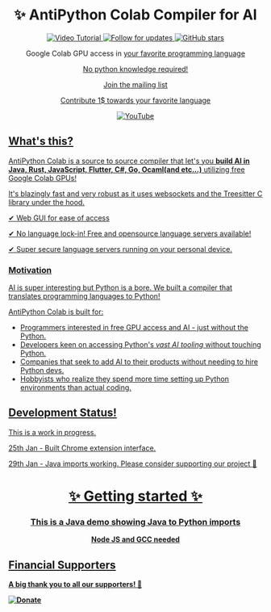 <div align="center">
<h1>✨ AntiPython Colab Compiler for AI</h1>
<a href="https://hub.docker.com/r/caprover/caprover/" target="_blank" title="Video Tutorial">
<img src="https://img.shields.io/badge/Video-Tutorial-blue" alt="Video Tutorial"/>
</a>
<a href="https://twitter.com/murage_kibicho" target="_blank" title="Follow for updates">
<img src="https://img.shields.io/twitter/follow/murage_kibicho" alt="Follow for updates"/>
</a>
<a href="https://github.com/Fileforma/AntiPython-AI-Club/" target="_blank" title="GitHub stars">
<img src="https://img.shields.io/github/stars/Fileforma" alt="GitHub stars"/>
</a>

Google Colab GPU access in <u>your favorite programming language <u>

No python knowledge required!

Join the [mailing list](https://antipythonai.substack.com/)

Contribute [1$ towards your favorite language](https://antipythonai.substack.com/)


<a href="https://youtu.be/VPHEXPfsvyQ" target="_blank" title="YouTube">
<img src="https://raw.githubusercontent.com/caprover/caprover-website/master/graphics/screenshots-video-small.png" alt="YouTube"/>
</a>
</div>

## What's this?
AntiPython Colab is a source to source compiler that let's you **build AI in Java, Rust, JavaScript, Flutter, C#, Go, Ocaml(and etc...)** utilizing free Google Colab GPUs!

It's blazingly fast and very robust as it uses websockets and the Treesitter C library under the hood.

✔ Web GUI for ease of access

✔ No language lock-in! Free and opensource language servers available!

✔ Super secure language servers running on your personal device.


### Motivation
AI is super interesting but Python is a bore. We built a compiler that translates programming languages to Python!

AntiPython Colab is built for:

-   Programmers interested in free GPU access and AI - just without the Python.
-   Developers keen on accessing Python's *vast AI tooling* without touching Python. 
-   Companies that seek to add AI to their products without needing to hire Python devs.
-   Hobbyists who realize they spend more time setting up Python environments than actual coding.

## Development Status!
This is a work in progress. 

25th Jan - Built Chrome extension interface.

29th Jan - Java imports working. 
Please consider supporting our project 🙏

<div align="center">
<h1>✨ Getting started ✨</h1>
<h3>This is a Java demo showing Java to Python imports</h3>
<p> <b>Node JS and GCC<b> needed</p>
</div>




## Financial Supporters

A big thank you to all our supporters! 🙏

[![Donate](https://opencollective.com/caprover/donate/button.png?color=blue)](https://opencollective.com/fileforma)
